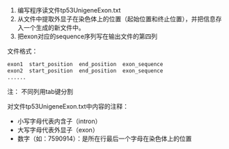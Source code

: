 1. 编写程序读文件tp53UnigeneExon.txt
2. 从文件中提取外显子在染色体上的位置（起始位置和终止位置），并把信息存入一个生成的新文件中。
3. 把exon对应的sequence序列写在输出文件的第四列

文件格式：

```html
exon1  start_position  end_position  exon_sequence
exon2  start_position  end_position  exon_sequence
......
```


注： 不同列用tab键分割

对文件tp53UnigeneExon.txt中内容的注释：

- 小写字母代表内含子（intron）
- 大写字母代表外显子（exon）
- 数字（如：7590914）：是所在行最后一个字母在染色体上的位置